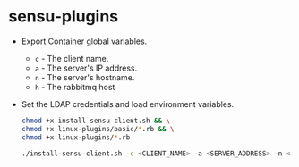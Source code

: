 # sensu-plugins
- Export Container global variables.

    - `c` - The client name. 
    - `a` - The server's IP address.
    - `n` - The server's hostname.
    - `h` - The rabbitmq host

- Set the LDAP credentials and load environment variables.

    ```bash
	chmod +x install-sensu-client.sh && \
	chmod +x linux-plugins/basic/*.rb && \
    chmod +x linux-plugins/*.rb 
	
    ./install-sensu-client.sh -c <CLIENT_NAME> -a <SERVER_ADDRESS> -n <SERVER_NAME> -h <RABBITMQ_HOST>
    ```

